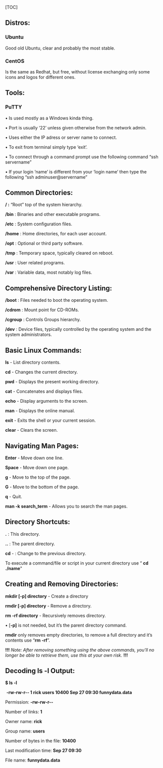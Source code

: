[TOC]



## Distros:

### Ubuntu

Good old Ubuntu, clear and probably the most stable.

### CentOS

Is the same as Redhat, but free, without license exchanging only some icons and logos for different ones.





## Tools:

### PuTTY

• Is used mostly as a Windows kinda thing.

• Port is usually ‘22’ unless given otherwise from the network admin.

• Uses either the IP adress or server name to connect.

• To exit from terminal simply type ‘exit’.

• To connect through a command prompt use the following command “ssh servername”

• If your login ‘name’ is different from your ‘login name’ then type the following “ssh adminuser@servername”





## Common Directories:

**/ :** “Root” top of the system hierarchy.

**/bin** : Binaries and other executable programs.

**/etc** : System configuration files.

**/home** : Home directories, for each user account.

**/opt** : Optional or third party software.

**/tmp** : Temporary space, typically cleared on reboot.

**/usr** : User related programs.

**/var** : Variable data, most notably log files.





## Comprehensive Directory Listing:

**/boot** : Files needed to boot the operating system.

**/cdrom** : Mount point for CD-ROMs.

**/cgroup** : Controls Groups hierarchy.

**/dev** : Device files, typically controlled by the operating system and the system administrators.



## Basic Linux Commands:

**ls** - List directory contents.

**cd** - Changes the current directory.

**pwd** - Displays the present working directory.

**cat** - Concatenates and displays files.

**echo** - Display arguments to the screen.

**man** - Displays the online manual.

**exit** - Exits the shell or your current session.

**clear** - Clears the screen.



## Navigating Man Pages:

**Enter** - Move down one line.

**Space** - Move down one page.

**g** - Move to the top of the page.

**G** - Move to the bottom of the page.

**q** - Quit.

**man -k search_term** - Allows you to search the man pages.



## Directory Shortcuts:

**.**  : This directory.

**..**  : The parent directory.

**cd** - : Change to the previous directory.

To execute a command/file or script in your current directory use “ **cd ./name**"



## Creating and Removing Directories:

**mkdir [-p] directory** - Create a directory

**rmdir [-p] directory** - Remove a directory.

**rm -rf directory** - Recursively removes directory.

• [**-p]** is not needed, but it’s the parent directory command.

**rmdir** only removes empty directories, to remove a full directory and it’s contents use “**rm -rf**”.

**!!!**  *Note: After removing something using the above commands, you'll no longer be able to retrieve them, use this at your own risk*.  **!!!**



## Decoding ls -l Output:

**$ ls -l**

​	**-rw-rw-r-- 1 rick users 10400 Sep 27 09:30 funnydata.data**

Permission: **-rw-rw-r--**

Number of links: **1**

Owner name: **rick**

Group name: **users**

Number of bytes in the file: **10400**

Last modification time: **Sep 27 09:30**

File name: **funnydata.data**





